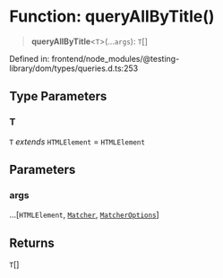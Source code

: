 # Function: queryAllByTitle()

> **queryAllByTitle**\<`T`\>(...`args`): `T`[]

Defined in: frontend/node\_modules/@testing-library/dom/types/queries.d.ts:253

## Type Parameters

### T

`T` *extends* `HTMLElement` = `HTMLElement`

## Parameters

### args

...\[`HTMLElement`, [`Matcher`](../type-aliases/Matcher.md), [`MatcherOptions`](../interfaces/MatcherOptions.md)\]

## Returns

`T`[]
